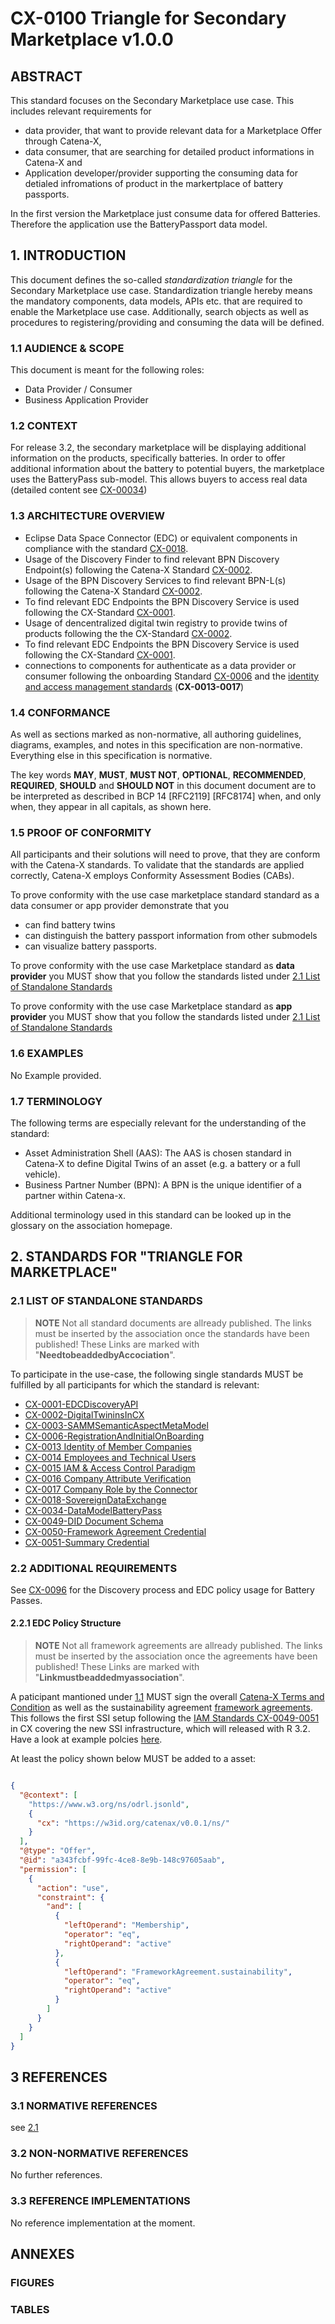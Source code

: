 # CX-0100 Triangle for Secondary Marketplace v1.0.0

## ABSTRACT

This standard focuses on the Secondary Marketplace use case. This includes relevant requirements for

- data provider, that want to provide relevant data for a Marketplace Offer through Catena-X,
- data consumer, that are searching for detailed product informations in Catena-X and
- Application developer/provider supporting the consuming data for detialed infromations of product
  in the markertplace of battery passports.

In the first version the Marketplace just consume data for offered Batteries.
Therefore the application use the BatteryPassport data model.

## 1. INTRODUCTION

This document defines the so-called *standardization triangle* for the Secondary Marketplace use case.
Standardization triangle hereby means the mandatory components, data models, APIs etc. that are
required to enable the Marketplace use case. Additionally, search objects as well as procedures to
registering/providing and consuming the data will be defined.

### 1.1 AUDIENCE & SCOPE

This document is meant for the following roles:

- Data Provider / Consumer
- Business Application Provider

### 1.2 CONTEXT

For release 3.2, the secondary marketplace will be displaying additional information on the products,
specifically batteries. In order to offer additional information about the battery to potential buyers,
the marketplace uses the BatteryPass sub-model. This allows buyers to access real data
(detailed content see [CX-00034](#21-list-of-standalone-standards))

### 1.3 ARCHITECTURE OVERVIEW

- Eclipse Data Space Connector (EDC) or equivalent components in compliance with the standard [CX-0018](#21-list-of-standalone-standards).
- Usage of the Discovery Finder to find relevant BPN Discovery Endpoint(s) following the Catena-X Standard [CX-0002](#21-list-of-standalone-standards).
- Usage of the BPN Discovery Services to find relevant BPN-L(s) following the Catena-X Standard [CX-0002](#21-list-of-standalone-standards).
- To find relevant EDC Endpoints the BPN Discovery Service is used following the CX-Standard [CX-0001](#21-list-of-standalone-standards).
- Usage of dencentralized digital twin registry to provide twins of products following the the CX-Standard [CX-0002](#21-list-of-standalone-standards).
- To find relevant EDC Endpoints the BPN Discovery Service is used following the CX-Standard [CX-0001](#21-list-of-standalone-standards).
- connections to components for authenticate as a data provider or consumer following the onboarding
  Standard [CX-0006](#21-list-of-standalone-standards) and the [identity and access management standards](#21-list-of-standalone-standards) (**CX-0013-0017**)

### 1.4 CONFORMANCE

As well as sections marked as non-normative, all authoring guidelines, diagrams, examples, and notes
in this specification are non-normative. Everything else in this specification is normative.

The key words **MAY**, **MUST**, **MUST NOT**, **OPTIONAL**, **RECOMMENDED**, **REQUIRED**, **SHOULD**
and **SHOULD NOT** in this document document are to be interpreted as described in BCP 14 [RFC2119] [RFC8174]
when, and only when, they appear in all capitals, as shown here.

### 1.5 PROOF OF CONFORMITY

All participants and their solutions will need to prove, that they are conform with the Catena-X standards.
To validate that the standards are applied correctly, Catena-X employs Conformity Assessment Bodies (CABs).

To prove conformity with the use case marketplace standard standard as a data consumer or app provider
demonstrate that you

- can find battery twins
- can distinguish the battery passport information from other submodels
- can visualize battery passports.

To prove conformity with the use case Marketplace standard as **data provider** you MUST show that
you follow the standards listed under [2.1 List of Standalone Standards](#21-list-of-standalone-standards)

To prove conformity with the use case Marketplace standard as **app provider** you MUST show that
you follow the standards listed under [2.1 List of Standalone Standards](#21-list-of-standalone-standards)

### 1.6 EXAMPLES

No Example provided.

### 1.7 TERMINOLOGY

The following terms are especially relevant for the understanding of the standard:

- Asset Administration Shell (AAS): The AAS is chosen standard in Catena-X to define Digital Twins
  of an asset (e.g. a battery or a full vehicle).  
- Business Partner Number (BPN): A BPN is the unique identifier of a partner within Catena-x.

Additional terminology used in this standard can be looked up in the glossary on the association homepage.

## 2. STANDARDS FOR "TRIANGLE FOR MARKETPLACE"

### 2.1 LIST OF STANDALONE STANDARDS

>**NOTE**
>Not all standard documents are allready published. The links must be inserted by the association
>once the standards have been published! These Links are marked with "**NeedtobeaddedbyAccociation**".

To participate in the  use-case, the following single standards MUST be fulfilled by all
participants for which the standard is relevant:

- [CX-0001-EDCDiscoveryAPI](https://catena-x.net/de/standard-library)
- [CX-0002-DigitalTwininsInCX](https://catena-x.net/de/standard-library)
- [CX-0003-SAMMSemanticAspectMetaModel](https://catena-x.net/de/standard-library)
- [CX-0006-RegistrationAndInitialOnBoarding](https://catena-x.net/de/standard-library)
- [CX-0013 Identity of Member Companies](https://catena-x.net/de/standard-library)
- [CX-0014 Employees and Technical Users](https://catena-x.net/de/standard-library)
- [CX-0015 IAM & Access Control Paradigm](https://catena-x.net/de/standard-library)
- [CX-0016 Company Attribute Verification](https://catena-x.net/de/standard-library)
- [CX-0017 Company Role by the Connector](https://catena-x.net/de/standard-library)
- [CX-0018-SovereignDataExchange](https://catena-x.net/de/standard-library)
- [CX-0034-DataModelBatteryPass](https://catena-x.net/de/standard-library)
- [CX-0049-DID Document Schema](https://catena-x.net/de/standard-library)
- [CX-0050-Framework Agreement Credential](https://catena-x.net/de/standard-library)
- [CX-0051-Summary Credential](https://catena-x.net/de/standard-library)

### 2.2 ADDITIONAL REQUIREMENTS

See [CX-0096](https://catena-x.net/de/standard-library) for the Discovery process and EDC policy
usage for Battery Passes.

#### 2.2.1 EDC Policy Structure

>**NOTE**
>Not all framework agreements are allready published. The links must be inserted by the association
>once the agreements have been published! These Links are marked with "**Linkmustbeaddedmyassociation**".

A paticipant mantioned under [1.1](#11-audience--scope) MUST sign the overall
[Catena-X Terms and Condition](https://catena-x.net/de/catena-x-einfuehren-umsetzen/governance-framework-fuer-datenraum-betrieb)
as well as the sustainability agreement [framework agreements](https://catena-x.net/de/catena-x-einfuehren-umsetzen/governance-framework-fuer-datenraum-betrieb).
This follows the first SSI setup following the [IAM Standards CX-0049-0051](#21-list-of-standalone-standards)
in CX covering the new SSI infrastructure, which will released with R 3.2. Have a look at example polcies
[here](https://github.com/eclipse-tractusx/ssi-docu/blob/main/docs/architecture/cx-3-2/edc/policy.definitions.md).

At least the policy shown below MUST be added to a asset:

```json

{
  "@context": [
    "https://www.w3.org/ns/odrl.jsonld",
    {
      "cx": "https://w3id.org/catenax/v0.0.1/ns/"
    }
  ],
  "@type": "Offer",
  "@id": "a343fcbf-99fc-4ce8-8e9b-148c97605aab",
  "permission": [
    {
      "action": "use",
      "constraint": {
        "and": [
          {
            "leftOperand": "Membership",
            "operator": "eq",
            "rightOperand": "active"
          },
          {
            "leftOperand": "FrameworkAgreement.sustainability",
            "operator": "eq",
            "rightOperand": "active"
          }
        ]
      }
    }
  ]
}
```

## 3 REFERENCES

### 3.1 NORMATIVE REFERENCES

see [2.1](#2-standards-for-triangle-for-marketplace)

### 3.2 NON-NORMATIVE REFERENCES

No further references.

### 3.3 REFERENCE IMPLEMENTATIONS

No reference implementation at the moment.

## ANNEXES

### FIGURES

### TABLES

